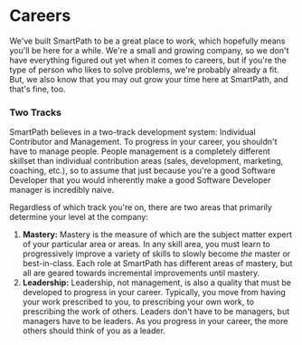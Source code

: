 # Careers

We've built SmartPath to be a great place to work, which hopefully means you'll be here for a while. We're a small and growing company, so we don't have everything figured out yet when it comes to careers, but if you're the type of person who likes to solve problems, we're probably already a fit. But, we also know that you may out grow your time here at SmartPath, and that's fine, too.



### Two Tracks

SmartPath believes in a two-track development system: Individual Contributor and Management. To progress in your career, you shouldn't have to manage people. People management is a completely different skillset than individual contribution areas (sales, development, marketing, coaching, etc.), so to assume that just because you're a good Software Developer that you would inherently make a good Software Developer manager is incredibly naive. 

Regardless of which track you're on, there are two areas that primarily determine your level at the company:

1. **Mastery:** 
   Mastery is the measure of which are the subject matter expert of your particular area or areas. In any skill area, you must learn to progressively improve a variety of skills to slowly become *the* master or best-in-class. Each role at SmartPath has different areas of mastery, but all are geared towards incremental improvements until mastery.  
2. **Leadership:**
   Leadership, not management, is also a quality that must be developed to progress in your career. Typically, you move from having your work prescribed to you, to prescribing your own work, to prescribing the work of others. Leaders don't have to be managers, but managers have to be leaders. As you progress in your career, the more others should think of you as a leader.



